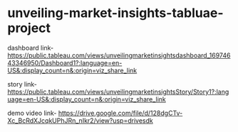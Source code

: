 # unveiling-market-insights-tabluae-project
dashboard link-
https://public.tableau.com/views/unveilingmarketinsightsdashboard_16974643346950/Dashboard1?:language=en-US&:display_count=n&:origin=viz_share_link

story link- 
https://public.tableau.com/views/unveilingmarketinsightsStory/Story1?:language=en-US&:display_count=n&:origin=viz_share_link

demo video link-
https://drive.google.com/file/d/128dgCTv-Xc_BcRdXJcqkUPhJRn_nIkr2/view?usp=drivesdk
